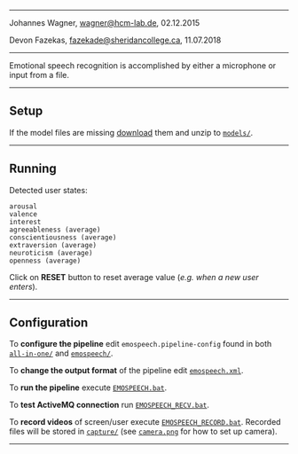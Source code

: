 -------------------------------------------------
Johannes Wagner, <wagner@hcm-lab.de>, 02.12.2015

Devon Fazekas, <fazekade@sheridancollege.ca>, 11.07.2018

-------------------------------------------------

Emotional speech recognition is accomplished by either a microphone or input from a file.

-------------------------------------------------

## Setup

If the model files are missing [download](https://megastore.uni-augsburg.de/get/CqTdfSoXto/) them and unzip to [`models/`](../../models/).

-------------------------------------------------

## Running

Detected user states:

	arousal
	valence
	interest
	agreeableness (average)
	conscientiousness (average)
	extraversion (average)
	neuroticism (average)
	openness (average)
	
Click on **RESET** button to reset average value (*e.g. when a new user enters*).

-------------------------------------------------

## Configuration

To **configure the pipeline** edit `emospeech.pipeline-config` found in both [`all-in-one/`](../all-in-one/emospeech.pipeline-config) and [`emospeech/`](../emospeech/emospeech.pipeline-config).

To **change the output format** of the pipeline edit [`emospeech.xml`](../emospeech/emospeech.xml).

To **run the pipeline** execute [`EMOSPEECH.bat`](../emospeech/EMOSPEECH.bat).

To **test ActiveMQ connection** run [`EMOSPEECH_RECV.bat`](../emospeech/EMOSPEECH_RECV.bat).

To **record videos** of screen/user execute [`EMOSPEECH_RECORD.bat`](../emospeech/EMOSPEECH_RECORD.bat).
Recorded files will be stored in [`capture/`](../emospeech/capture/) (see [`camera.png`](../emospeech/docs/camera.png) for how to set up camera).

-------------------------------------------------
